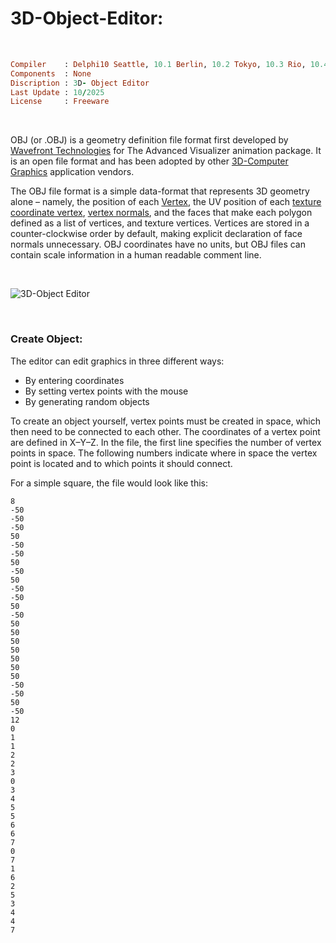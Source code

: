 # 3D-Object-Editor:

</br>

```ruby
Compiler    : Delphi10 Seattle, 10.1 Berlin, 10.2 Tokyo, 10.3 Rio, 10.4 Sydney, 11 Alexandria, 12 Athens
Components  : None
Discription : 3D- Object Editor
Last Update : 10/2025
License     : Freeware
```

</br>

OBJ (or .OBJ) is a geometry definition file format first developed by [Wavefront Technologies](https://en.wikipedia.org/wiki/Wavefront_Technologies) for The Advanced Visualizer animation package. It is an open file format and has been adopted by other [3D-Computer Graphics](https://en.wikipedia.org/wiki/3D_computer_graphics) application vendors.

The OBJ file format is a simple data-format that represents 3D geometry alone – namely, the position of each [Vertex](https://en.wikipedia.org/wiki/Vertex_(geometry)), the UV position of each [texture coordinate vertex](https://en.wikipedia.org/wiki/UV_mapping), [vertex normals](https://en.wikipedia.org/wiki/Vertex_normal), and the faces that make each polygon defined as a list of vertices, and texture vertices. Vertices are stored in a counter-clockwise order by default, making explicit declaration of face normals unnecessary. OBJ coordinates have no units, but OBJ files can contain scale information in a human readable comment line.

</br>

![3D-Object Editor](https://github.com/user-attachments/assets/b6cccc13-6bc8-4b6d-8c9b-66ef33acc1b2)

</br>

### Create Object:
The editor can edit graphics in three different ways:
* By entering coordinates
* By setting vertex points with the mouse
* By generating random objects

To create an object yourself, vertex points must be created in space, which then need to be connected to each other. The coordinates of a vertex point are defined in X–Y–Z. In the file, the first line specifies the number of vertex points in space. The following numbers indicate where in space the vertex point is located and to which points it should connect.

For a simple square, the file would look like this:
```
8
-50
-50
-50
50
-50
-50
50
-50
50
-50
-50
50
-50
50
50
50
50
50
50
50
-50
-50
50
-50
12
0
1
1
2
2
3
0
3
4
5
5
6
6
7
0
7
1
6
2
5
3
4
4
7
```
